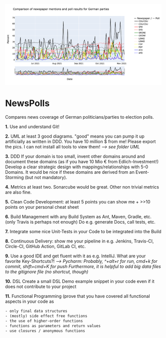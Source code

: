 ![alt text](https://raw.githubusercontent.com/SamiNenno/NewsPoll/master/Images/Front_Image.png)


# NewsPolls


Compares news coverage of German politicians/parties to election polls.




**1.** Use and understand Git!

**2.** UML at least 3 good diagrams. "good" means you can pump it up artificially as written in DDD. You have 10 million $ from me! Please export the pics. I can not install all tools to view them!
    *--> see folder UML*

**3.** DDD If your domain is too small, invent other domains around and document these domains (as if you have 10 Mio € from Edlich-Investment!) Develop a clear strategic design with mappings/relationships with 5-0 Domains. It would be nice if these domains are derived from an Event-Storming (but not mandatory).

**4.** Metrics at least two. Sonarcube would be great. Other non trivial metrics are also fine.

**5.** Clean Code Development: at least 5 points you can show me + >>10 points on your personal cheat sheet

**6.** Build Management with any Build System as Ant, Maven, Gradle, etc. (only Travis is perhaps not enough) Do e.g. generate Docs, call tests, etc.

**7.** Integrate some nice Unit-Tests in your Code to be integrated into the Build

**8.** Continuous Delivery: show me your pipeline in e.g. Jenkins, Travis-CI, Circle-CI, GitHub Action, GitLab CI, etc.

**9.** Use a good IDE and get fluent with it as e.g. IntelliJ. What are your favorite Key-Shortcuts?!
    *--> Pycharm: Probably, ^+alt+r for run, cmd+k for commit, shift+cmd+K for push
        Furthermore, it is helpful to add big data files to the gitignore file (no shortcut, though)*

**10.** DSL Create a small DSL Demo example snippet in your code even if it does not contribute to your project

**11.** Functional Programming (prove that you have covered all functional aspects in your code as

    - only final data structures
    - (mostly) side effect free functions
    - the use of higher-order functions
    - functions as parameters and return values
    - use closures / anonymous functions